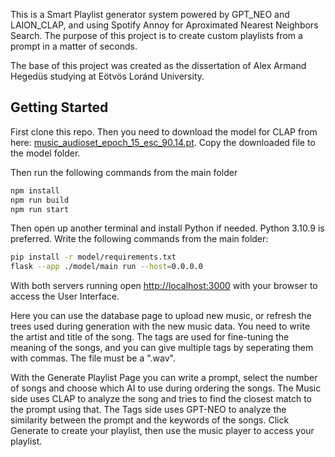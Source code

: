 This is a Smart Playlist generator system powered by GPT_NEO and LAION_CLAP, and using Spotify Annoy for Aproximated Nearest Neighbors Search.
The purpose of this project is to create custom playlists from a prompt in a matter of seconds.

The base of this project was created as the dissertation of Alex Armand Hegedüs studying at Eötvös Loránd University.

## Getting Started

First clone this repo.
Then you need to download the model for CLAP from here: [music_audioset_epoch_15_esc_90.14.pt](https://huggingface.co/lukewys/laion_clap/blob/main/music_audioset_epoch_15_esc_90.14.pt).
Copy the downloaded file to the model folder.

Then run the following commands from the main folder

```bash
npm install
npm run build
npm run start
```

Then open up another terminal and install Python if needed. Python 3.10.9 is preferred.
Write the following commands from the main folder:

```bash
pip install -r model/requirements.txt
flask --app ./model/main run --host=0.0.0.0
```

With both servers running open [http://localhost:3000](http://localhost:3000) with your browser to access the User Interface.

Here you can use the database page to upload new music, or refresh the trees used during generation with the new music data.
You need to write the artist and title of the song. The tags are used for fine-tuning the meaning of the songs, and you can give multiple tags by seperating them with commas. The file must be a ".wav".

With the Generate Playlist Page you can write a prompt, select the number of songs and choose which AI to use during ordering the songs.
The Music side uses CLAP to analyze the song and tries to find the closest match to the prompt using that.
The Tags side uses GPT-NEO to analyze the similarity between the prompt and the keywords of the songs.
Click Generate to create your playlist, then use the music player to access your playlist.